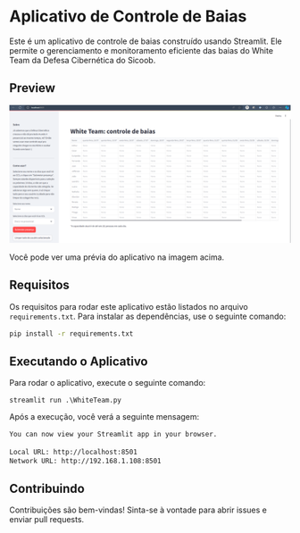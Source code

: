 # Aplicativo de Controle de Baias

Este é um aplicativo de controle de baias construído usando Streamlit. Ele permite o gerenciamento e monitoramento eficiente das baias do White Team da Defesa Cibernética do Sicoob.

## Preview

![Preview do Aplicativo](preview.png)

Você pode ver uma prévia do aplicativo na imagem acima.

## Requisitos

Os requisitos para rodar este aplicativo estão listados no arquivo `requirements.txt`. Para instalar as dependências, use o seguinte comando:

```bash
pip install -r requirements.txt
```

## Executando o Aplicativo

Para rodar o aplicativo, execute o seguinte comando:

```
streamlit run .\WhiteTeam.py
```

Após a execução, você verá a seguinte mensagem:

```
You can now view your Streamlit app in your browser.

Local URL: http://localhost:8501
Network URL: http://192.168.1.108:8501
```

## Contribuindo

Contribuições são bem-vindas! Sinta-se à vontade para abrir issues e enviar pull requests.